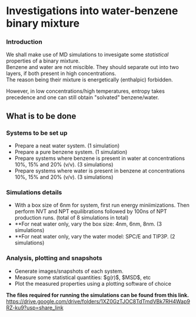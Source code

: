 <h1> Investigations into water-benzene binary mixture </h1>

<h3> Introduction </h3>

We shall make use of MD simulations to invesigate some *statistical* properties of a binary mixture.<br>
Benzene and water are not miscible. They should separate out into two layers, if both present in high concentrations.<br>
The reason being their mixture is energetically (enthalpic) forbidden. 

However, in low concentrations/high temperatures, entropy takes precedence and one can still obtain "solvated" benzene/water.

<h2> What is to be done </h2>

<h3> Systems to be set up </h3>
 <ul>
  <li> Prepare a neat water system. (1 simulation) </li>
  <li> Prepare a pure benzene system. (1 simulation) </li>
  <li> Prepare systems where benzene is present in water at concentrations 10%, 15% and 20% (v/v). (3 simulations) </li>
  <li> Prepare systems where water is present in benzene at concentrations 10%, 15% and 20% (v/v). (3 simulations) </li>
 </ul>

<h3> Simulations details </h3>
 <ul>
  <li> With a box size of 6nm for system, first run energy miniimizations. Then perform NVT and NPT equilibrations followed by 100ns of NPT production runs. (total of 8 simulations in total) </li>
  <li> **For neat water only, vary the box size: 4nm, 6nm, 8nm. (3 simulations)
  <li> **For neat water only, vary the water model: SPC/E and TIP3P. (2 simulations)
 </ul>
 
<h3> Analysis, plotting and snapshots </h3>
 <ul>
  <li> Generate images/snapshots of each system. </li>
  <li> Measure some statistical quantities: $g(r)$, $MSD$, etc </li>
  <li> Plot the measured properties using a plotting software of choice </li>
 </ul>

**The files required for running the simulations can be found from this link.**<br>
https://drive.google.com/drive/folders/1XZ0GzTJOC8TdTmdVBk7RH4Wap9RZ-ku9?usp=share_link

